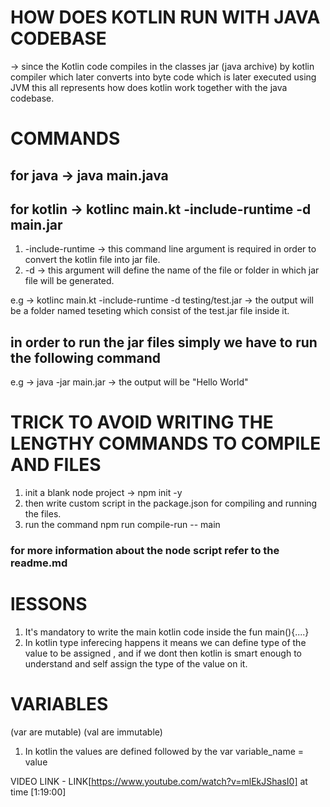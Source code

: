 # HOW DOES KOTLIN RUN WITH JAVA CODEBASE

-> since the Kotlin code compiles in the classes jar (java archive) by kotlin compiler which later converts into byte code which is later executed using JVM this all represents how does kotlin work together with the java codebase.

# COMMANDS

## for java -> java main.java

## for kotlin -> kotlinc main.kt -include-runtime -d main.jar

1. -include-runtime -> this command line argument is required in order to convert the kotlin file into jar file.
2. -d -> this argument will define the name of the file or folder in which jar file will be generated.

e.g -> kotlinc main.kt -include-runtime -d testing/test.jar -> the output will be a folder named teseting which consist of the test.jar file inside it.

## in order to run the jar files simply we have to run the following command

e.g -> java -jar main.jar -> the output will be "Hello World"

# TRICK TO AVOID WRITING THE LENGTHY COMMANDS TO COMPILE AND FILES

1. init a blank node project -> npm init -y
2. then write custom script in the package.json for compiling and running the files.
3. run the command npm run compile-run -- main

### for more information about the node script refer to the readme.md

# lESSONS

1. It's mandatory to write the main kotlin code inside the fun main(){....}
2. In kotlin type inferecing happens it means we can define type of the value to be assigned , and if we dont then kotlin is smart enough to understand and self assign the type of the value on it.

# VARIABLES

(var are mutable)
(val are immutable)

1. In kotlin the values are defined followed by the var variable_name = value

VIDEO LINK - LINK[https://www.youtube.com/watch?v=mlEkJShasI0] at time [1:19:00]

